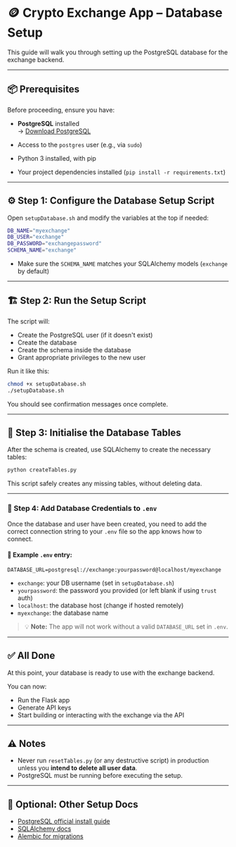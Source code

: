 # 🪙 Crypto Exchange App – Database Setup

This guide will walk you through setting up the PostgreSQL database for the exchange backend.

---

## 📦 Prerequisites

Before proceeding, ensure you have:

- **PostgreSQL** installed  
  → [Download PostgreSQL](https://www.postgresql.org/download/)

- Access to the `postgres` user (e.g., via `sudo`)
- Python 3 installed, with pip
- Your project dependencies installed (`pip install -r requirements.txt`)

---

## ⚙️ Step 1: Configure the Database Setup Script

Open `setupDatabase.sh` and modify the variables at the top if needed:

```bash
DB_NAME="myexchange"
DB_USER="exchange"
DB_PASSWORD="exchangepassword"
SCHEMA_NAME="exchange"
````

* Make sure the `SCHEMA_NAME` matches your SQLAlchemy models (`exchange` by default)

---

## 🏗 Step 2: Run the Setup Script

The script will:

* Create the PostgreSQL user (if it doesn't exist)
* Create the database
* Create the schema inside the database
* Grant appropriate privileges to the new user

Run it like this:

```bash
chmod +x setupDatabase.sh
./setupDatabase.sh
```

You should see confirmation messages once complete.

---

## 🧱 Step 3: Initialise the Database Tables

After the schema is created, use SQLAlchemy to create the necessary tables:

```bash
python createTables.py
```

This script safely creates any missing tables, without deleting data.

---

### 🔑 Step 4: Add Database Credentials to `.env`

Once the database and user have been created, you need to add the correct connection string to your `.env` file so the app knows how to connect.

#### 🔧 Example `.env` entry:

```env
DATABASE_URL=postgresql://exchange:yourpassword@localhost/myexchange
```

* `exchange`: your DB username (set in `setupDatabase.sh`)
* `yourpassword`: the password you provided (or left blank if using `trust` auth)
* `localhost`: the database host (change if hosted remotely)
* `myexchange`: the database name

> 💡 **Note:** The app will not work without a valid `DATABASE_URL` set in `.env`.

---

## ✅ All Done

At this point, your database is ready to use with the exchange backend.

You can now:

* Run the Flask app
* Generate API keys
* Start building or interacting with the exchange via the API

---

## ⚠️ Notes

* Never run `resetTables.py` (or any destructive script) in production unless you **intend to delete all user data**.
* PostgreSQL must be running before executing the setup.

---

## 📎 Optional: Other Setup Docs

* [PostgreSQL official install guide](https://www.postgresql.org/download/)
* [SQLAlchemy docs](https://docs.sqlalchemy.org/)
* [Alembic for migrations](https://alembic.sqlalchemy.org/)

